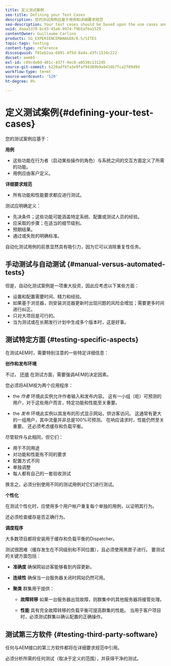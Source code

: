 ```yaml
---
title: 定义测试案例
seo-title: Defining your Test Cases
description: 您的测试用例应基于用例和详细要求规范
seo-description: Your test cases should be based upon the use cases and the detailed requirements specification
uuid: daaa5370-bcd3-45a6-9974-f9b5af6a1529
contentOwner: Guillaume Carlino
products: SG_EXPERIENCEMANAGER/6.5/SITES
topic-tags: testing
content-type: reference
discoiquuid: f01eb2aa-6891-4f5d-8a4a-43fc1534c222
docset: aem65
exl-id: c09cde0d-401c-437f-9ec8-a0530c1312d5
source-git-commit: b220adf6fa3e9faf94389b9a9416b7fca2f89d9d
workflow-type: tm+mt
source-wordcount: '529'
ht-degree: 0%

---
```


# 定义测试案例{#defining-your-test-cases}

您的测试案例应基于：

**用例**

* 这些功能在行为者（启动某些操作的角色）与系统之间的交互方面定义了所需的功能。
* 用例应由客户定义。

**详细要求规范**

* 所有功能和性能要求都应进行测试。

测试应明确定义：

* 先决条件；这些功能可能涵盖特定系统、配置或测试人员的经验。
* 应采取的步骤；在适当的细节级别。
* 预期结果。
* 通过或失败的明确标准。

自动化测试用例的前景显然具有吸引力，因为它可以消除重复性任务。

## 手动测试与自动测试 {#manual-versus-automated-tests}

但是，自动化测试案例是一项重大投资，因此应考虑以下某些方面：

* 设置和配置需要时间、精力和经验。
* 如果基于浏览器，则安装浏览器更新时出现问题的风险会增加；需要更多时间进行纠正。
* 只对大项目是可行的。
* 当为测试或在长期发行计划中生成多个版本时，这是好事。

## 测试特定方面 {#testing-specific-aspects}

在测试AEM时，需要特别注意的一些特定详细信息：

**创作和发布环境**

不过， [环境](/help/sites-developing/the-basics.md#environments) 在测试方面，需要强调AEM的决定因素。

您必须将AEM视为两个应用程序：

* the *作者* 环境此实例允许作者输入和发布内容。
这有一小组（呃）可预测的用户，对于这些用户而言，特定功能和性能至关重要。

* the *发布* 环境此实例以其发布的形式显示网站，供访客访问。
这通常有更大的一组用户，其中流量并非总是100%可预测。 在响应请求时，性能仍然至关重要。 还必须考虑缓存和负载平衡。

尽管软件与此相同，但它们：

* 用于不同用途
* 对功能和性能有不同的要求
* 配置方式不同
* 单独调整
* 每人都有自己的一套验收测试

换言之，必须分别使用不同的测试用例对它们进行测试。

**个性化**

在测试个性化时，应使用多个用户帐户重复每个单独的用例，以证明其行为。

还必须检查缓存是否正确行为。

**调度程序**

大多数项目都将安装用于缓存和负载平衡的Dispatcher。

测试很困难（缓存发生在不同级别和不同位置），且必须使用黑匣子进行。 要测试的关键方面包括：

* **准确度**
确保网站访客能够看到内容更新。

* **连续性**
确保当一台服务器关闭时网站仍然可用。

* **聚类**
群集用于提供：

   * **故障转移**
如果一台服务器出现故障，则群集中的其他服务器将接管处理。

   * **性能**
具有完全故障转移的负载平衡可提高群集的性能。
当用于客户项目时，必须测试群集以确认配置的正确操作。

## 测试第三方软件 {#testing-third-party-software}

任何与AEM接口的第三方软件都将在详细要求规范中引用。

必须分析所需的任何测试（取决于定义的范围），并获得干净的测试。
